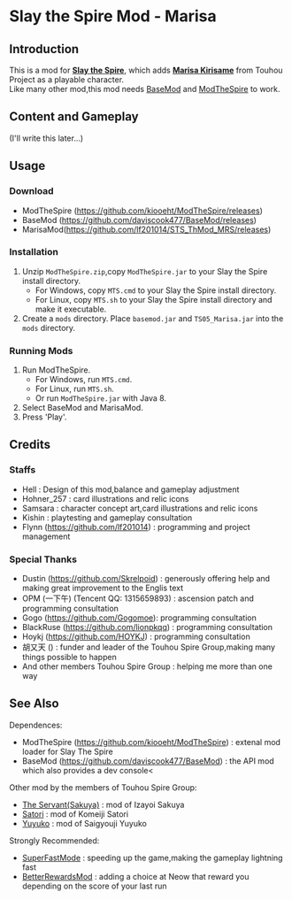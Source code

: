 # Slay the Spire Mod - Marisa

## Introduction ##
This is a mod for [**Slay the Spire**](https://store.steampowered.com/app/646570/Slay_the_Spire/), which adds [**Marisa Kirisame**](https://en.touhouwiki.net/wiki/Kirisame_Marisa) from Touhou Project as a playable character.<br>
Like many other mod,this mod needs [BaseMod](https://github.com/daviscook477/BaseMod/releases) and [ModTheSpire](https://github.com/kiooeht/ModTheSpire/releases) to work.

## Content and Gameplay ##
(I'll write this later...)

## Usage ##
### Download ###
* ModTheSpire (https://github.com/kiooeht/ModTheSpire/releases)
* BaseMod (https://github.com/daviscook477/BaseMod/releases)
* MarisaMod(https://github.com/lf201014/STS_ThMod_MRS/releases)
### Installation ###
1. Unzip `ModTheSpire.zip`,copy `ModTheSpire.jar` to your Slay the Spire install directory.
    * For Windows, copy `MTS.cmd` to your Slay the Spire install directory.
    * For Linux, copy `MTS.sh` to your Slay the Spire install directory and make it executable.
2. Create a `mods` directory. Place `basemod.jar` and `TS05_Marisa.jar` into the `mods` directory.
### Running Mods ###
1. Run ModTheSpire.
    * For Windows, run `MTS.cmd`.
    * For Linux, run `MTS.sh`.
    * Or run `ModTheSpire.jar` with Java 8.
2. Select BaseMod and MarisaMod.
3. Press 'Play'.

## Credits ##
### Staffs ###
  * Hell : Design of this mod,balance and gameplay adjustment
  * Hohner_257 : card illustrations and relic icons
  * Samsara : character concept art,card illustrations and relic icons
  * Kishin : playtesting and gameplay consultation
  * Flynn (https://github.com/lf201014) : programming and project management
### Special Thanks ###
  * Dustin (https://github.com/Skrelpoid) : generously offering help and making great improvement to the Englis text
  * OPM (一下午) (Tencent QQ: 1315659893) : ascension patch and programming consultation
  * Gogo (https://github.com/Gogomoe): programming consultation
  * BlackRuse (https://github.com/lionpkqq) : programming consultation
  * Hoykj (https://github.com/HOYKJ) : programming consultation
  * 胡又天 () : funder and leader of the Touhou Spire Group,making many things possible to happen
  * And other members Touhou Spire Group : helping me more than one way

## See Also ##
Dependences:
   * ModTheSpire (https://github.com/kiooeht/ModTheSpire) : extenal mod loader for Slay The Spire
   * BaseMod (https://github.com/daviscook477/BaseMod) : the API mod which also provides a dev console<
   
Other mod by the members of Touhou Spire Group:
  * [The Servant(Sakuya)](https://github.com/lionpkqq/StS-BlackRuseMod) : mod of Izayoi Sakuya
  * [Satori](https://github.com/HOYKJ/KomeijiMod) : mod of Komeiji Satori
  * [Yuyuko](https://github.com/Gogomoe/YuyukoMod) : mod of Saigyouji Yuyuko
  
Strongly Recommended:
  * [SuperFastMode](https://github.com/Skrelpoid/SuperFastMode) : speeding up the game,making the gameplay lightning fast
  * [BetterRewardsMod](https://github.com/Skrelpoid/BetterRewardsMod) : adding a choice at Neow that reward you depending on the score of your last run

